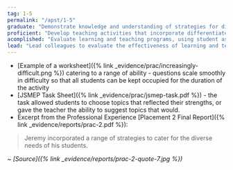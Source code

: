 ```yaml
---
tag: 1-5
permalink: "/apst/1-5"
graduate: "Demonstrate knowledge and understanding of strategies for differentiating teaching to meet the specific learning needs of students across the full range of abilities."
proficient: "Develop teaching activities that incorporate differentiated strategies to meet the specific learning needs of students across the full range of abilities."
acomplished: "Evaluate learning and teaching programs, using student assessment data, that are differentiated for the specific learning needs of students across the full range of abilities."
lead: "Lead colleagues to evaluate the effectiveness of learning and teaching programs differentiated for the specific learning needs of students across the full range of abilities."
---
```

* [Example of a worksheet]({% link _evidence/prac/increasingly-difficult.png %}) catering to a range of ability - questions scale smoothly in difficulty so that all students can be kept occupied for the duration of the activity
* [JSMEP Task Sheet]({% link _evidence/prac/jsmep-task.pdf %}) - the task allowed students to choose topics that reflected their strengths, or gave the teacher the ability to suggest topics that would.
* Excerpt from the Professional Experience [Placement 2 Final Report]({% link _evidence/reports/prac-2.pdf %}):

> Jeremy incorporated a range of strategies to cater for the diverse needs of his students.

~ *[Source]({% link _evidence/reports/prac-2-quote-7.jpg %})*